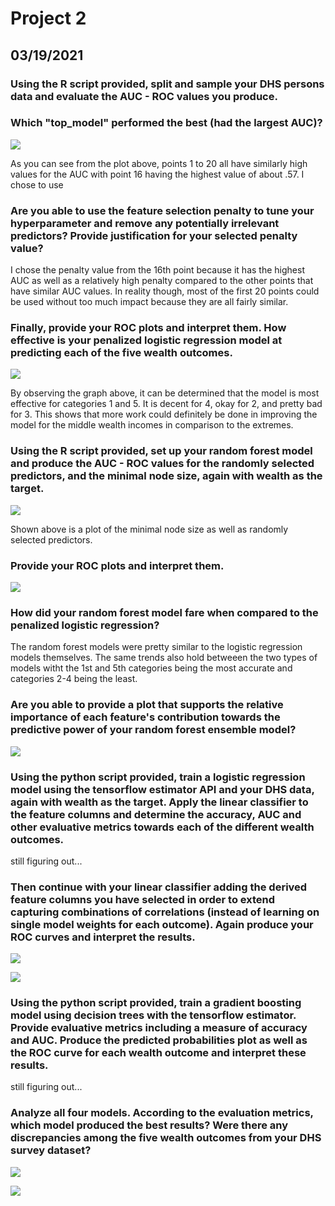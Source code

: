 # Project 2 

## 03/19/2021

### Using the R script provided, split and sample your DHS persons data and evaluate the AUC - ROC values you produce. 

### Which "top_model" performed the best (had the largest AUC)? 

![](Rplot001.jpeg)

As you can see from the plot above, points 1 to 20 all have similarly high values for the AUC with point 16 having the highest value of about .57. I chose to use 

### Are you able to use the feature selection penalty to tune your hyperparameter and remove any potentially irrelevant predictors? Provide justification for your selected penalty value? 

I chose the penalty value from the 16th point because it has the highest AUC as well as a relatively high penalty compared to the other points that have similar AUC values. In reality though, most of the first 20 points could be used without too much impact because they are all fairly similar. 

### Finally, provide your ROC plots and interpret them. How effective is your penalized logistic regression model at predicting each of the five wealth outcomes.

![](lr_auc.png)

By observing the graph above, it can be determined that the model is most effective for categories 1 and 5. It is decent for 4, okay for 2, and pretty bad for 3. This shows that more work could definitely be done in improving the model for the middle wealth incomes in comparison to the extremes.

### Using the R script provided, set up your random forest model and produce the AUC - ROC values for the randomly selected predictors, and the minimal node size, again with wealth as the target. 

![](Rplot003.jpeg)

Shown above is a plot of the minimal node size as well as randomly selected predictors. 

### Provide your ROC plots and interpret them. 

![](rf_auc.png)

### How did your random forest model fare when compared to the penalized logistic regression? 

The random forest models were pretty similar to the logistic regression models themselves. The same trends also hold betweeen the two types of models witht the 1st and 5th categories being the most accurate and categories 2-4 being the least. 

### Are you able to provide a plot that supports the relative importance of each feature's contribution towards the predictive power of your random forest ensemble model?

![](Rplot007.jpeg)

### Using the python script provided, train a logistic regression model using the tensorflow estimator API and your DHS data, again with wealth as the target. Apply the linear classifier to the feature columns and determine the accuracy, AUC and other evaluative metrics towards each of the different wealth outcomes. 


still figuring out...

### Then continue with your linear classifier adding the derived feature columns you have selected in order to extend capturing combinations of correlations (instead of learning on single model weights for each outcome). Again produce your ROC curves and interpret the results.

![](plot1.png)

![](plot2.png)

### Using the python script provided, train a gradient boosting model using decision trees with the tensorflow estimator. Provide evaluative metrics including a measure of accuracy and AUC. Produce the predicted probabilities plot as well as the ROC curve for each wealth outcome and interpret these results.

still figuring out... 

### Analyze all four models. According to the evaluation metrics, which model produced the best results? Were there any discrepancies among the five wealth outcomes from your DHS survey dataset?

![](plot3.png)

![](plot4.png)


